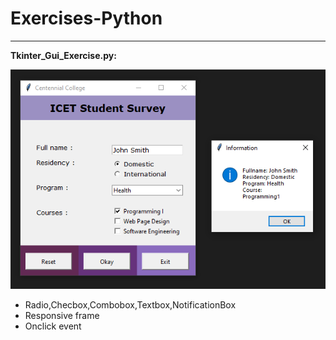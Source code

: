 # Exercises-Python
-------------------------
**Tkinter_Gui_Exercise.py:**
 
![Tkinter_Gui_Exercise.py](https://raw.githubusercontent.com/FreyaKim0/Exercises-Python/main/pictures/Tkinter_Gui_Exercise.py.png?token=APMFUSF5CHFTPJUDE2QHLF3AXXCZY)
* Radio,Checbox,Combobox,Textbox,NotificationBox
* Responsive frame
* Onclick event
